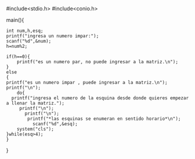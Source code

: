 #include<stdio.h>
#include<conio.h>

main(){
	
	int num,h,esq;
	printf("ingresa un numero impar:");
	scanf("%d",&num);
	h=num%2;
	
	if(h==0){
		printf("es un numero par, no puede ingresar a la matriz.\n");
	}
	else
	{
	printf("es un numero impar , puede ingresar a la matriz.\n");
	printf("\n");
		do{
	  printf("ingresa el numero de la esquina desde donde quieres empezar a llenar la matriz.");
	     printf("\n");
	       printf("\n");
	        printf("*las esquinas se enumeran en sentido horario*\n");
	          scanf("%d",&esq);
		system("cls");
	}while(esq>4);
	}
	
	
	
	
}
